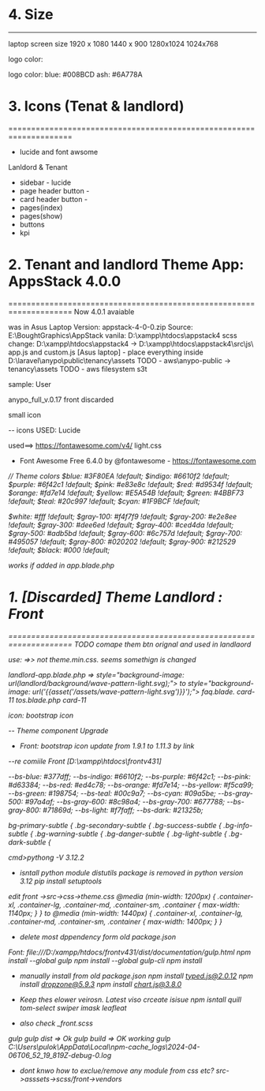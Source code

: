 

# 4. Size
-------------------------------------------------------------------------------------------------
laptop screen size
1920 x 1080
1440 x 900
1280x1024
1024x768

logo color:

logo color:
blue: #008BCD
ash: #6A778A

# 3. Icons (Tenat & landlord)
====================================================================
- lucide and font awsome

Lanldord & Tenant
- sidebar - lucide
- page header button - <i class="fas fa-plus"></i>
- card header button - <i class="fas fa-edit"></i>
- pages(index)
- pages(show)
- buttons
- kpi 			<i class="align-middle" data-lucide="activity"></i>

# 2. Tenant and landlord Theme App: AppsStack 4.0.0
====================================================================
Now 4.0.1 avaiable

was in Asus Laptop
Version: appstack-4-0-0.zip
Source: E:\BoughtGraphics\AppStack
vanila: D:\xampp\htdocs\appstack4
scss change: D:\xampp\htdocs\appstack4
  -> D:\xampp\htdocs\appstack4\src\js\ app.js and custom.js  [Asus laptop]
	- place everything inside D:\laravel\anypo\public\tenancy\assets TODO
	- aws\anypo-public -> tenancy\assets TODO
	- aws filesystem s3t

sample: User

anypo_full_v.0.17 front discarded

small icon
<span data-feather="home" class="feather-sm me-1"></span>

-- icons
USED: Lucide
<i data-lucide="download"></i>

used==> https://fontawesome.com/v4/
light.css
* Font Awesome Free 6.4.0 by @fontawesome - https://fontawesome.com
<i class="fa-regular fa-square-plus">
<i class="fa-regular fa-rectangle-list"></i>


// Theme colors
$blue: 			#3F80EA !default;
$indigo:	 	#6610f2 !default;
$purple: 		#6f42c1 !default;
$pink:		 	#e83e8c !default;
$red: 			#d9534f !default;
$orange: 		#fd7e14 !default;
$yellow: 		#E5A54B !default;
$green: 		#4BBF73 !default;
$teal: 			#20c997 !default;
$cyan: 			#1F9BCF !default;

$white: #fff !default;
$gray-100: #f4f7f9 !default;
$gray-200: #e2e8ee !default;
$gray-300: #dee6ed !default;
$gray-400: #ced4da !default;
$gray-500: #adb5bd !default;
$gray-600: #6c757d !default;
$gray-700: #495057 !default;
$gray-800: #020202 !default;
$gray-900: #212529 !default;
$black: #000 !default;

<link rel="stylesheet" href="https://cdn.jsdelivr.net/npm/bootstrap-icons@1.11.3/font/bootstrap-icons.min.css">
works if added in app.blade.php

# 1. [Discarded] Theme Landlord : Front
====================================================================
TODO comape them btn orignal and used in landlaord

use: <link rel="stylesheet" href="{{ asset('/assets/css/theme.css') }}">
=>> not theme.min.css. seems somethign is changed

landlord-app.blade.php => style="background-image: url(landlord/background/wave-pattern-light.svg);">
			to style="background-image: url('{{asset('/assets/wave-pattern-light.svg')}}');">
faq.blade. card-11
tos.blade.php card-11

icon: bootstrap icon	 <i class="bi bi-eye" style="font-size: 1.3rem;"></i>

-- Theme component Upgrade
- Front: bootstrap icon update from 1.9.1 to 1.11.3 by link

--re comiile Front [D:\xampp\htdocs\frontv431]

  --bs-blue: #377dff;
  --bs-indigo: #6610f2;
  --bs-purple: #6f42c1;
  --bs-pink: #d63384;
  --bs-red: #ed4c78;
  --bs-orange: #fd7e14;
  --bs-yellow: #f5ca99;
  --bs-green: #198754;
  --bs-teal: #00c9a7;
  --bs-cyan: #09a5be;
  --bs-gray-500: #97a4af;
  --bs-gray-600: #8c98a4;
  --bs-gray-700: #677788;
  --bs-gray-800: #71869d;
--bs-light: #f7faff;
  --bs-dark: #21325b;

bg-primary-subtle {
.bg-secondary-subtle {
.bg-success-subtle {
.bg-info-subtle {
.bg-warning-subtle {
.bg-danger-subtle {
.bg-light-subtle {
.bg-dark-subtle {


cmd>pythong -V
3.12.2

- isntall python module
distutils package is removed in python version 3.12
pip install setuptools

edit front ->src->css->theme.css
@media (min-width: 1200px) {
  .container-xl, .container-lg, .container-md, .container-sm, .container {
  max-width: 1140px;
  }
}
to
@media (min-width: 1440px) {
  .container-xl, .container-lg, .container-md, .container-sm, .container {
  max-width: 1400px;
  }
}

- delete most dppendency form old package.json

Font: file:///D:/xampp/htdocs/frontv431/dist/documentation/gulp.html
npm install --global gulp
npm install --global gulp-cli
npm install

- manually  install from old package.json
npm  install typed.js@2.0.12
npm  install dropzone@5.9.3
npm  install  chart.js@3.8.0

- Keep thes elower veirosn. Latest viso crceate isisue
npm isntall
quill
tom-select
swiper
imask
leafleat

- also check _front.scss

gulp
gulp dist	=> Ok
gulp build	=> OK
working
gulp
C:\Users\pulok\AppData\Local\npm-cache\_logs\2024-04-06T06_52_19_819Z-debug-0.log

- dont knwo how to exclue/remove any module from css etc?
src->asssets->scss/front->vendors
